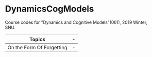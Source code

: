 # DynamicsCogModels

Course codes for "Dynamics and Cognitive Models"(001), 2019 Winter, SNU. 

Topics|-
-|-
On the Form Of Forgetting|-
